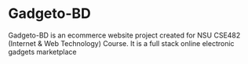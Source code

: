 # Gadgeto-BD
Gadgeto-BD is an ecommerce website project created for NSU CSE482 (Internet &amp; Web Technology) Course. It is a full stack online electronic gadgets marketplace
